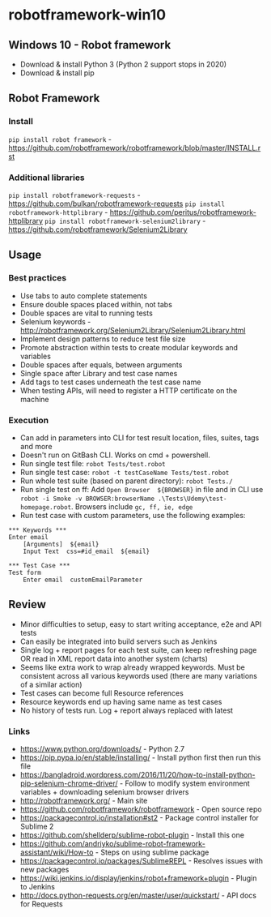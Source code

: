# robotframework-win10
## Windows 10 - Robot framework
* Download & install Python 3 (Python 2 support stops in 2020)
* Download & install pip
## Robot Framework
### Install
```pip install robot framework``` - https://github.com/robotframework/robotframework/blob/master/INSTALL.rst
### Additional libraries
```pip install robotframework-requests``` - https://github.com/bulkan/robotframework-requests
```pip install robotframework-httplibrary``` - https://github.com/peritus/robotframework-httplibrary
```pip install robotframework-selenium2library``` - https://github.com/robotframework/Selenium2Library

## Usage
### Best practices
* Use tabs to auto complete statements
* Ensure double spaces placed within, not tabs
* Double spaces are vital to running tests
* Selenium keywords - http://robotframework.org/Selenium2Library/Selenium2Library.html
* Implement design patterns to reduce test file size 
* Promote abstraction within tests to create modular keywords and variables
* Double spaces after equals, between arguments
* Single space after Library and test case names 
* Add tags to test cases underneath the test case name
* When testing APIs, will need to register a HTTP certificate on the machine

### Execution
* Can add in parameters into CLI for test result location, files, suites, tags and more
* Doesn't run on GitBash CLI. Works on cmd + powershell. 
* Run single test file: ```robot Tests/test.robot```
* Run single test case: ```robot -t testCaseName Tests/test.robot```
* Run whole test suite (based on parent directory): ```robot Tests./```
* Run single test on ff: Add ```Open Browser  ${BROWSER}``` in file and in CLI use ```robot -i Smoke -v BROWSER:browserName .\Tests\Udemy\test-homepage.robot```. Browsers include ```gc, ff, ie, edge```
* Run test case with custom parameters, use the following examples:
```
*** Keywords ***
Enter email 
	[Arguments]  ${email}
	Input Text  css=#id_email  ${email}

*** Test Case ***
Test form
    Enter email  customEmailParameter
```

## Review
* Minor difficulties to setup, easy to start writing acceptance, e2e and API tests
* Can easily be integrated into build servers such as Jenkins 
* Single log + report pages for each test suite, can keep refreshing page OR read in XML report data into another system (charts)
* Seems like extra work to wrap already wrapped keywords. Must be consistent across all various keywords used (there are many variations of a similar action)
* Test cases can become full Resource references
* Resource keywords end up having same name as test cases
* No history of tests run. Log + report always replaced with latest

### Links 

* https://www.python.org/downloads/ - Python 2.7
* https://pip.pypa.io/en/stable/installing/ - Install python first then run this file
* https://bangladroid.wordpress.com/2016/11/20/how-to-install-python-pip-selenium-chrome-driver/ - Follow to modify system environment variables + downloading selenium browser drivers
* http://robotframework.org/ - Main site
* https://github.com/robotframework/robotframework - Open source repo
* https://packagecontrol.io/installation#st2 - Package control installer for Sublime 2
* https://github.com/shellderp/sublime-robot-plugin - Install this one
* https://github.com/andriyko/sublime-robot-framework-assistant/wiki/How-to - Steps on using sublime package
* https://packagecontrol.io/packages/SublimeREPL - Resolves issues with new packages
* https://wiki.jenkins.io/display/jenkins/robot+framework+plugin - Plugin to Jenkins
* http://docs.python-requests.org/en/master/user/quickstart/ - API docs for Requests
